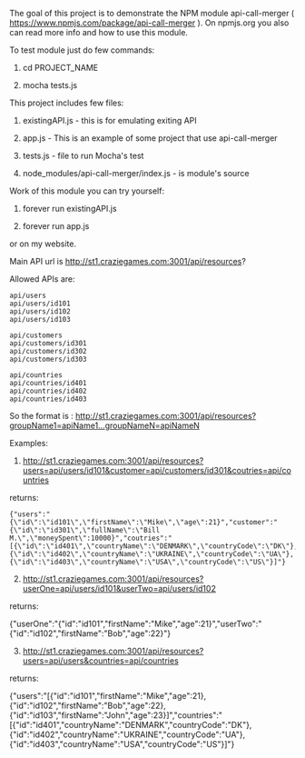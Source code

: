 The goal of this project is to demonstrate the NPM module api-call-merger ( https://www.npmjs.com/package/api-call-merger ). On npmjs.org you also can read more info and how to use this module.

To test module just do few commands: 

1) cd PROJECT_NAME

2) mocha tests.js

This project includes few files:

1) existingAPI.js - this is for emulating exiting API

2) app.js - This is an example of some project that use api-call-merger

3) tests.js - file to run Mocha's test

4) node_modules/api-call-merger/index.js - is module's source


Work of this module you can try yourself:

1) forever run existingAPI.js

2) forever run app.js

or on my website.

Main API url is http://st1.craziegames.com:3001/api/resources?

Allowed APIs are:

	api/users
	api/users/id101
	api/users/id102
	api/users/id103

	api/customers
	api/customers/id301
	api/customers/id302
	api/customers/id303

	api/countries
	api/countries/id401
	api/countries/id402
	api/countries/id403

So the format is :
	http://st1.craziegames.com:3001/api/resources?groupName1=apiName1...groupNameN=apiNameN

Examples:

1) http://st1.craziegames.com:3001/api/resources?users=api/users/id101&customer=api/customers/id301&coutries=api/countries

returns:

	{"users":"{\"id\":\"id101\",\"firstName\":\"Mike\",\"age\":21}","customer":"{\"id\":\"id301\",\"fullName\":\"Bill M.\",\"moneySpent\":10000}","coutries":"[{\"id\":\"id401\",\"countryName\":\"DENMARK\",\"countryCode\":\"DK\"},{\"id\":\"id402\",\"countryName\":\"UKRAINE\",\"countryCode\":\"UA\"},{\"id\":\"id403\",\"countryName\":\"USA\",\"countryCode\":\"US\"}]"}

2) http://st1.craziegames.com:3001/api/resources?userOne=api/users/id101&userTwo=api/users/id102

returns:

{"userOne":"{\"id\":\"id101\",\"firstName\":\"Mike\",\"age\":21}","userTwo":"{\"id\":\"id102\",\"firstName\":\"Bob\",\"age\":22}"}

3) http://st1.craziegames.com:3001/api/resources?users=api/users&countries=api/countries

returns:

{"users":"[{\"id\":\"id101\",\"firstName\":\"Mike\",\"age\":21},{\"id\":\"id102\",\"firstName\":\"Bob\",\"age\":22},{\"id\":\"id103\",\"firstName\":\"John\",\"age\":23}]","countries":"[{\"id\":\"id401\",\"countryName\":\"DENMARK\",\"countryCode\":\"DK\"},{\"id\":\"id402\",\"countryName\":\"UKRAINE\",\"countryCode\":\"UA\"},{\"id\":\"id403\",\"countryName\":\"USA\",\"countryCode\":\"US\"}]"}



